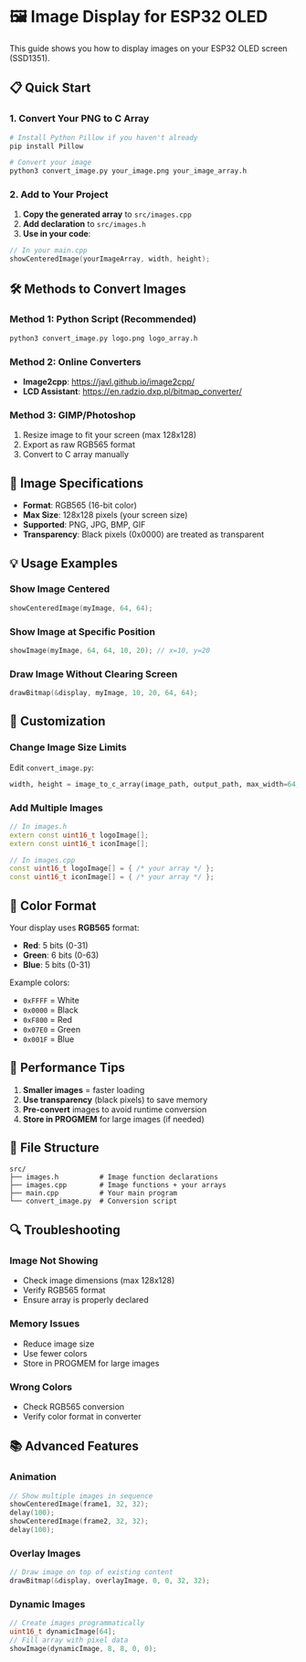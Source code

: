 # 🖼️ Image Display for ESP32 OLED

This guide shows you how to display images on your ESP32 OLED screen (SSD1351).

## 📋 Quick Start

### 1. Convert Your PNG to C Array

```bash
# Install Python Pillow if you haven't already
pip install Pillow

# Convert your image
python3 convert_image.py your_image.png your_image_array.h
```

### 2. Add to Your Project

1. **Copy the generated array** to `src/images.cpp`
2. **Add declaration** to `src/images.h`
3. **Use in your code**:

```cpp
// In your main.cpp
showCenteredImage(yourImageArray, width, height);
```

## 🛠️ Methods to Convert Images

### Method 1: Python Script (Recommended)
```bash
python3 convert_image.py logo.png logo_array.h
```

### Method 2: Online Converters
- **Image2cpp**: https://javl.github.io/image2cpp/
- **LCD Assistant**: https://en.radzio.dxp.pl/bitmap_converter/

### Method 3: GIMP/Photoshop
1. Resize image to fit your screen (max 128x128)
2. Export as raw RGB565 format
3. Convert to C array manually

## 📐 Image Specifications

- **Format**: RGB565 (16-bit color)
- **Max Size**: 128x128 pixels (your screen size)
- **Supported**: PNG, JPG, BMP, GIF
- **Transparency**: Black pixels (0x0000) are treated as transparent

## 💡 Usage Examples

### Show Image Centered
```cpp
showCenteredImage(myImage, 64, 64);
```

### Show Image at Specific Position
```cpp
showImage(myImage, 64, 64, 10, 20); // x=10, y=20
```

### Draw Image Without Clearing Screen
```cpp
drawBitmap(&display, myImage, 10, 20, 64, 64);
```

## 🔧 Customization

### Change Image Size Limits
Edit `convert_image.py`:
```python
width, height = image_to_c_array(image_path, output_path, max_width=64, max_height=64)
```

### Add Multiple Images
```cpp
// In images.h
extern const uint16_t logoImage[];
extern const uint16_t iconImage[];

// In images.cpp
const uint16_t logoImage[] = { /* your array */ };
const uint16_t iconImage[] = { /* your array */ };
```

## 🎨 Color Format

Your display uses **RGB565** format:
- **Red**: 5 bits (0-31)
- **Green**: 6 bits (0-63) 
- **Blue**: 5 bits (0-31)

Example colors:
- `0xFFFF` = White
- `0x0000` = Black
- `0xF800` = Red
- `0x07E0` = Green
- `0x001F` = Blue

## 🚀 Performance Tips

1. **Smaller images** = faster loading
2. **Use transparency** (black pixels) to save memory
3. **Pre-convert** images to avoid runtime conversion
4. **Store in PROGMEM** for large images (if needed)

## 📁 File Structure

```
src/
├── images.h          # Image function declarations
├── images.cpp        # Image functions + your arrays
├── main.cpp          # Your main program
└── convert_image.py  # Conversion script
```

## 🔍 Troubleshooting

### Image Not Showing
- Check image dimensions (max 128x128)
- Verify RGB565 format
- Ensure array is properly declared

### Memory Issues
- Reduce image size
- Use fewer colors
- Store in PROGMEM for large images

### Wrong Colors
- Check RGB565 conversion
- Verify color format in converter

## 📚 Advanced Features

### Animation
```cpp
// Show multiple images in sequence
showCenteredImage(frame1, 32, 32);
delay(100);
showCenteredImage(frame2, 32, 32);
delay(100);
```

### Overlay Images
```cpp
// Draw image on top of existing content
drawBitmap(&display, overlayImage, 0, 0, 32, 32);
```

### Dynamic Images
```cpp
// Create images programmatically
uint16_t dynamicImage[64];
// Fill array with pixel data
showImage(dynamicImage, 8, 8, 0, 0);
``` 
